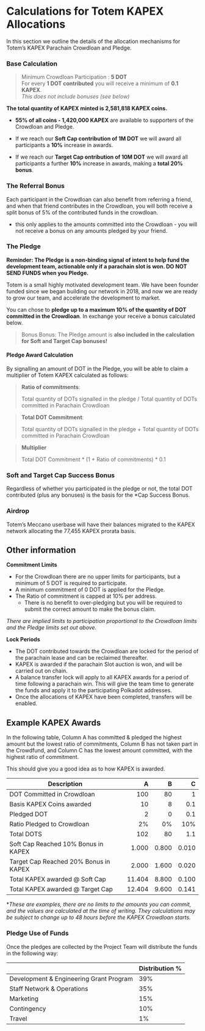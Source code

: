 # Calculations for Totem KAPEX Allocations

In this section we outline the details of the allocation mechanisms for Totem’s KAPEX Parachain Crowdloan and Pledge.

### Base Calculation

> Minimum Crowdloan Participation :  **5 DOT** <br />
> For every **1 DOT contributed** you will receive a minimum of **0.1 KAPEX**.<br />
> _This does not include bonuses (see below)_

**The total quantity of KAPEX minted is 2,581,818 KAPEX coins.** 

* **55% of all coins - 1,420,000 KAPEX** are available to supporters of the Crowdloan and Pledge.

* If we reach our **Soft Cap contribution of 1M DOT** we will award all participants a **10%** increase in awards.

* If we reach our **Target Cap ontribution of 10M DOT** we will award all participants a further **10%** increase in awards, making a **total 20% bonus**.

### The Referral Bonus 

Each participant in the Crowdloan can also benefit from referring a friend, and when that friend contributes in the Crowdloan, you will both receive a split bonus of 5% of the contributed funds in the crowdloan. 

* this only applies to the amounts committed into the Crowdloan - you will not receive a bonus on any amounts pledged by your friend.

### The Pledge

**Reminder: The Pledge is a non-binding signal of intent to help fund the development team, actionable only if a parachain slot is won. DO NOT SEND FUNDS when you Pledge.**

Totem is a small highly motivated development team. We have been founder funded since we began building our network in 2018, and now we are ready to grow our team, and accelerate the development to market.

You can chose to **pledge up to a maximum 10% of the quantity of DOT committed in the Crowdloan**. In exchange your receive a bonus calculated below.

> Bonus Bonus: The Pledge amount is **also included in the calculation for Soft and Target Cap bonuses!**

#### Pledge Award Calculation

By signalling an amount of DOT in the Pledge, you will be able to claim a multiplier of Totem KAPEX calculated as follows:

> **Ratio of commitments**:
>
> Total quantity of DOTs signalled in the pledge / Total quantity of DOTs committed in Parachain Crowdloan

> **Total DOT Commitment**:
>
> Total quantity of DOTs signalled in the pledge + Total quantity of DOTs committed in Parachain Crowdloan

> **Multiplier**
>
> Total DOT Commitment * (1 + Ratio of commitments) * 0.1

### Soft and Target Cap Success Bonus

Regardless of whether you participated in the pledge or not, the total DOT contributed (plus any bonuses) is the basis for the *Cap Success Bonus.

### Airdrop

Totem’s Meccano userbase will have their balances migrated to the KAPEX network allocating the 77,455 KAPEX prorata basis. 


## Other information

**Commitment Limits**
* For the Crowdloan there are no upper limits for participants, but a minimum of 5 DOT is required to participate.
* A minimum commitment of 0 DOT is applied for the Pledge.
* The Ratio of commitment is capped at 10% per address. 
  * There is no benefit to over-pledging but you will be required to submit the correct amount to make the bonus claim.

_There are implied limits to participation proportional to the Crowdloan limits and the Pledge limits set out above._

**Lock Periods**
* The DOT contributed towards the Crowdloan are locked for the period of the parachain lease and can be reclaimed thereafter.
* KAPEX is awarded if the parachain Slot auction is won, and will be carried out on chain.
* A balance transfer lock will apply to all KAPEX awards for a period of time following a parachain win. This will give the team time to generate the funds and apply it to the participating Polkadot addresses. 
* Once the allocations of KAPEX have been completed, transfers will be enabled. 

## Example KAPEX Awards

In the following table, Column A has committed & pledged the highest amount but the lowest ratio of commitments, Column B has not taken part in the Crowdfund, and Column C has the lowest amount committed, with the highest ratio of commitment.

This should give you a good idea as to how KAPEX is awarded.

| Description                         | A      | B      | C    |
|-------------------------------------|-------:|-------:|------:|
| DOT Committed in Crowdloan          | 100    | 80     | 1     |
| Basis KAPEX Coins awarded           | 10     | 8     | 0.1   |
| Pledged DOT                         | 2      | 0      | 0.1   |
| Ratio Pledged to Crowdloan          | 2%     | 0%     | 10%   |
| Total DOTS                          | 102    | 80     | 1.1   |
| Soft Cap Reached 10% Bonus in KAPEX  | 1.000  | 0.800  | 0.010 |
| Target Cap Reached 20% Bonus in KAPEX  | 2.000 | 1.600  | 0.020 |
| Total KAPEX awarded @ Soft Cap      | 11.404 | 8.800 | 0.100 |
| Total KAPEX awarded @ Target Cap      | 12.404 | 9.600 | 0.141 |

*_These are examples, there are no limits to the amounts you can commit, and the values are calculated at the time of writing. They calculations may be subject to change up to 48 hours before the KAPEX Crowdloan starts._

### Pledge Use of Funds

Once the pledges are collected by the Project Team will distribute the funds in the following way:

|                                           | Distribution % |
|-------------------------------------------|----------------|
| Development & Engineering Grant Program   | 39%            |
| Staff Network & Operations                | 35%            |
| Marketing                                 | 15%            |
| Contingency                               | 10%            |
| Travel                                    | 1%            |